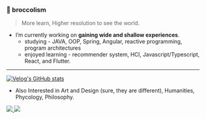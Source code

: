 ### 🥦 broccolism
> More learn, Higher resolution to see the world.

- I’m currently working on **gaining wide and shallow experiences**.
  - studying - JAVA, OOP, Spring, Angular, reactive programming, program architectures
  - enjoyed learning - recommender system, HCI, Javascript/Typescript, React, and Flutter.

---

[![Velog's GitHub stats](https://velog-readme-stats.vercel.app/api/list?name=broccolism)](https://velog.io/@broccolism)

- Also Interested in Art and Design (sure, they are different), Humanities, Phycology, Philosophy.

<a href="https://www.instagram.com/broccoli_soup_/">
 <img src="https://img.shields.io/badge/Instagram-444444?style=flat&logo=Instagram&logoColor=fd5b86"/>
</a>

<a href="https://www.instagram.com/broccoli_soup_/">
 <img src="https://img.shields.io/badge/Gmail-fe5d5b?style=flat&logo=Gmail&logoColor=ffffff"/>
</a>

<!--
- 👯 I’m looking to collaborate on ...
- 🤔 I’m looking for help with ...
- 📫 How to reach me: ...
- 😄 Pronouns: ...
- ⚡ Fun fact:
-->
